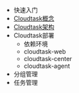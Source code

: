 - 快速入门
- [Cloudtask概念](zh-cn/intro.md)
- [Cloudtask架构](zh-cn/architecture.md)
- Cloudtask部署
  - 依赖环境
  - cloudtask-web
  - cloudtask-center
  - cloudtask-agent
- 分组管理
- 任务管理

